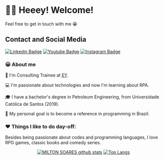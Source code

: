 # 👋🏼 Heeey! Welcome!

Feel free to get in touch with me 😁

## Contact and Social Media
[![Linkedin Badge](https://img.shields.io/badge/linkedin-%230077B5.svg?&style=for-the-badge&logo=linkedin&logoColor=white&link=https://www.linkedin.com/in/soaresmilton/)](https://www.linkedin.com/in/soaresmilton/)
[![Youtube Badge](https://img.shields.io/badge/youtube-%23FF0000.svg?&style=for-the-badge&logo=youtube&logoColor=white)](https://www.youtube.com/channel/UCMsbUh0LDOMQCTBdBXwkFiQ/)
[![Instagram Badge](https://img.shields.io/badge/instagram-%23E4405F.svg?&style=for-the-badge&logo=instagram&logoColor=white&link=https://www.instagram.com/soaresmiltinho/)](https://www.instagram.com/soaresmiltinho/)


### 😀 About me 
🏢 I'm Consulting Trainee at [EY](https://www.ey.com/pt_br).

💻 I'm passionate about technologies and now I'm learning about RPA.

🎓 I have a bachelor's degree in Petroleum Engineering, from Universidade Católica de Santos (2019).

🎯 My personal goal is to become a reference in programming in Brazil.

### ❤ Things I like to do day-off:
Besides being passionate about codes and programming languages, I love RPG games, classic books and comedy series.


<div align="center" >
  
  [![MILTON SOARES github stats](https://github-readme-stats.vercel.app/api?username=milton-moraes-ey&show_icons=true&theme=gruvbox)](https://github.com/anuraghazra/github-readme-stats)
[![Top Langs](https://github-readme-stats.vercel.app/api/top-langs/?username=milton-moraes-ey&layout=compact&theme=gruvbox)](https://github.com/anuraghazra/github-readme-stats)

</div>
